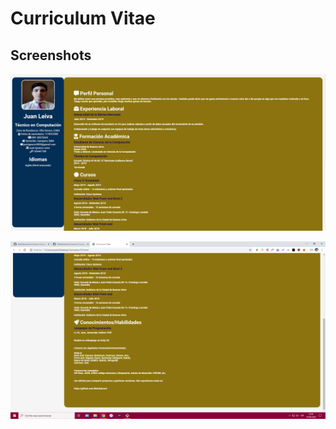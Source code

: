 # Curriculum Vitae

## Screenshots

![Application Screenshot 1](./screenshots/example1.png)

![Application Screenshot 2](./screenshots/example2.png)